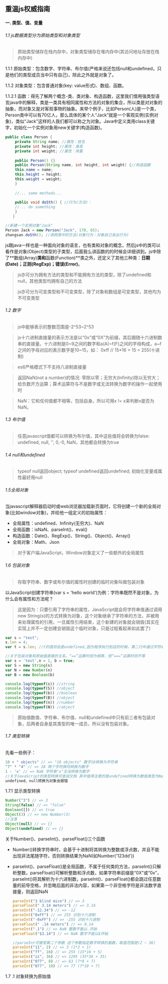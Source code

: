 ## 重温js权威指南

#### 一. 类型、值、变量

###### 1.1 js数据类型分为原始类型和对象类型

> 原始类型储存在栈内存中，对象类型储存在堆内存中(其访问地址存放在栈内存中)

1.1.1 原始类型：包含数字、字符串、布尔值(严格来说还包括null和undefined，只是他们的类型成员当中只有自己)，除此之外就是对象了。

1.1.2 对象类型：包含普通对象(key: value形式)、数组、函数。

1.1.2.1 函数：得先了解两个概念-类、类对象、构造函数，这里我们借用强类型语言java中的解释，类是一类具有相同属性和方法的对象的集合，所以类是对对象的抽象，而对象又是对客观事物的抽象。来举个例子，比如Person(人)是一个类，Person类中可以有70亿人，那么具体的某个人“Jack”就是一个客观实例(实例对象)，类似“Jack”这样的人我们都可以称之为对象。Java中定义类用class关键字，初始化一个实例对象用new关键字(构造函数)。

```java
public class Person {
　　 private String name; //属性：姓名
　　 private int height; //属性：身高
　　 private int weight; //属性：体重
　
　　 public Person() {}
　　 public Person(String name, int height, int weight) {//构造函数
　　 this.name = name;
　　 this.height = height;
　　 this.weight = weight;
　　 }
　　
　　 //... some methods...
　　
　　 public void doSth() { //行为(方法)：
　　 //... do something
　　 }
　　}

//新建一个实例对象"Jack"
Person Jack = new Person("Jack", 170, 65);
zhangsan.doSth(); //调用类中的方法(对象行为：对象自己发出行为)

```

js跟java一样也是一种面向对象的语言，也有类和对象的概念，然后js中的类可以看作是对象(Object)类型的子类型，后面我么讲函数的的时候会详细讲到。js中除了**数组(Array)**类和**函数(Function)**类之外，还定义了其他三种类：**日期(Date)；正则(RegExp)；错误(Error)**。

> js亦可分为拥有方法的类型和不能拥有方法的类型，除了undefined和null，其他类型均拥有自己的方法
>
> js亦可分为可变类型和不可变类型，除了对象和数组是可变类型，其他均为不可变类型

###### 1.2 数字

> js中能够表示的整数范围是-2^53~2^53

> js十六进制直接量的表示方法是以“0x”或“0X”为前缀，其后跟随十六进制数串的直接量。十六进制是0~9之间的数字和a(A)~f(F)之间的字母构成，a~f之间的字母对应的表示数字是10~15，如：
> 0xff // 15*16 + 15 = 255(十进制)

> es6严格模式下不支持八进制直接量

> 返回NaN(not a number)的情况: 零除以零；无穷大(Infinity)除以无穷大；给负数开方运算；算术运算符与不是数字或无法转换为数字的操作一起使用时

> NaN：它和任何值都不相等，包括自身。所以可用x != x来判断x是否为NaN。

###### 1.3 布尔值

> 任意javascript值都可以转换为布尔值，其中这些值将会转换为false: undefined, null, '', 0,-0, NaN，其他都会转换为true

###### 1.4 null和undefined

> typeof null返回object; typeof undefined返回undefined; 初始化变量或属性最好用null

###### 1.5全局对象

当javascript解释器启动时或web浏览器加载新页面时，它将创建一个新的全局对象(比如window对象)，并给他一组定义的初始属性：

- 全局属性：undefined、Infinity(无穷大)、NaN
- 全局函数：isNaN、parseInt()、eval()
- 构造函数：Date()、RegExp()、String()、Object()、Array()
- 全局对象：Math、Json

> 对于客户端JavaScript，Window对象定义了一些额外的全局属性

###### 1.6 包装对象

> 存取字符串、数字或布尔值的属性时创建的临时对象叫做包装对象

以JavaScript创建字符串(var s = 'hello world')为例：字符串既然不是对象，为什么会有属性和方法呢？

> 这是因为：只要引用了字符串的属性，JavaScript就会将字符串值通过调用new String(s)的方式转换为对象，这个对象继承了字符串的方法，并被用来处理属性的引用，一旦属性引用结束，这个新建的对象就会销毁(其实在实现上并不一定创建会销毁这个临时对象，只是过程看起来如此罢了)

```javascript
var s = "test";
s.len = 4;
var t = s.len; //t的值将会是undefined,因为程序执行到这的时候，第二行中通过字符串s创建的临时对象已经销毁，这说明在读取字符串、数字、和布尔值的属性值(或方法)到时候，表现得像对象一样。但是如果给其赋值，则会忽略此操作：修改只是发生在临时对象上。
```

```javascript
//关于包装对象和原始值直接的关系，“==”运算时视为相等，但“===”运算时则不等
var s = 'test',n = 1, b = true;
var S = new String(s)
var N = new Number(n)
var B = new Boolean(b)

console.log(typeof(s)) //string
console.log(typeof(S)) //object
console.log(typeof(b)) //boolean
console.log(typeof(B)) //object
console.log(typeof(n)) //number
console.log(typeof(N)) //object
```

> 原始值数值、字符串、布尔值、null和undefined中只有前三者有包装对象，后两者自身是其类型的唯一成员，所以没有包装对象。

###### 1.7 类型转换

先看一些例子：

```javascript
10 + " objects" // => "10 objects" 数字10转换为字符串
"7" * "4" // => 28 两个字符换均转换为数字
1 - 'x' // => NaN 字符串"x"无法转换为数字
//关于JavaScript的类型转换可查阅文档 其中值得注意的是undefined转换为数值类型为NaN，""、null、false转换为数值类型时为0，原始值转换为对象可用String()、Number()、Boolean()构造函数转换为各自的包装类型
undefined、null转换为对象会报错
```

1.7.1 显示类型转换

```javascript
Number("3") // => 3
String(false) // => "false"
Boolean([]) // => true
Object(3) // => new Number(3)
//注意
Object(null) // => {}
Object(undefined) // => {}
```

关于Number()、parseInt()、parseFloat()三个函数

- Number()转换字符串时，会基于十进制将其转换为整数或浮点数，并且不能出现非法尾随字符，否则转换结果为NaN(如Number('123dd'))

- parseInt()、parseFloat()是全局函数，不属于任何类的方法，parseInt()只解析整数，parseFloat()可解析整数和浮点数，如果字符串前缀是“0X”或“0x”，parseInt()将其解析为十六进制数，parseInt()、parseFloat()都会跳过任意数量的前导空格，并忽略后面的非法内容，如果第一个非空格字符是非法数字直接量，则返回NaN

  ```javascript
  parseInt("3 blind mice") // => 3
  parseFloat(" 3.14 meters") // => 3.14
  parseInt("-12.34") // => -12
  parseInt("0xFF") // => 255 识别十六进制
  parseInt("-0xFF") // => -255 识别十六进制
  parseFloat(" .14 meters") // => 0.14
  parseInt(".1") // => NaN 整数不能以.开始
  parseFloat("$3.14") // => NaN 数字不能以$开始
  
  //parseInt可接受第二个参数 这个参数指定数字转换的基数，取值范围是(2 ~ 36)
  parseInt("11", 2) // => 3 (1*2 + 1)
  parseInt("ff", 16) // => 255 (15*16 + 5)
  parseInt("zz", 36) // => 1295 (35*36 + 35)
  parseInt("077", 8) // => 63 (7*8 + 7)
  parseInt("077", 10) // => 77 (7*10 + 7)
  ```

1.7 .1 对象转换为原始值

